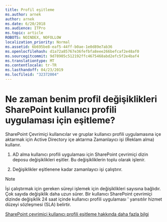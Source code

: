 ```yaml
---
title: Profil eşitleme
ms.author: arnek
author: arnek
ms.date: 6/20/2018
ms.audience: ITPro
ms.topic: article
ROBOTS: NOINDEX, NOFOLLOW
localization_priority: Normal
ms.assetid: 6b695be8-eaf5-44ff-b0ae-1e0d89e7ab36
ms.openlocfilehash: d1a72a85767e36fefbfa8eee266befcaf2e48af0
ms.sourcegitcommit: 9d78905c512192ffc4675468abd2efc5f2e4baf4
ms.translationtype: MT
ms.contentlocale: tr-TR
ms.lasthandoff: 04/23/2019
ms.locfileid: "32372004"
---
```

# <a name="when-do-my-profile-changes-sync-to-the-sharepoint-user-profile-application"></a>Ne zaman benim profil değişiklikleri SharePoint kullanıcı profili uygulaması için eşitleme?

SharePoint Çevrimiçi kullanıcılar ve gruplar kullanıcı profili uygulamasına içe aktarmak için Active Directory içe aktarma Zamanlayıcı işi (Reklam alma) kullanır. 
  
1. AD alma kullanıcı profili uygulaması için SharePoint çevrimiçi dizin deposu değişiklikleri eşitler. Bu değişikliklerin toplu olarak işlenir.
    
2. Değişiklikler eşitlenene kadar zamanlayıcı işi çalıştırır.
    
> [!NOTE]
> İşi çalıştırmak için gereken süreyi işlemek için değişiklikleri sayısına bağlıdır. Çok sayıda değişiklik daha uzun sürer. Bir kullanıcı SharePoint çevrimiçi dizinde değişiklik 24 saat içinde kullanıcı profili uygulaması ' yansıtılır hizmet düzeyi sözleşmesi (SLA) belirtir. 
  
[SharePoint çevrimiçi kullanıcı profili eşitleme hakkında daha fazla bilgi](https://go.microsoft.com/fwlink/?linkid=875671)
  

